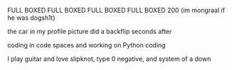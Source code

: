 FULL BOXED FULL BOXED FULL BOXED FULL BOXED 200 (im mongraal if he was dogsh1t)

the car in my profile picture did a backflip seconds after

coding in code spaces and working on Python coding

I play guitar and love slipknot, type 0 negative, and system of a down






<!---
NinV3/NinV3 is a ✨ special ✨ repository because its `README.md` (this file) appears on your GitHub profile.
You can click the Preview link to take a look at your changes.
--->
